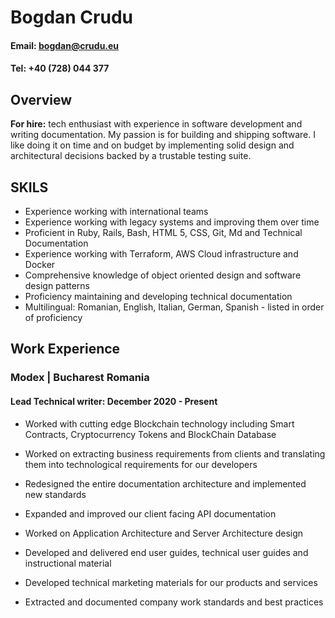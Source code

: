 # Bogdan Crudu
#### Email: bogdan@crudu.eu
#### Tel: +40 (728) 044 377





## **Overview**

**For hire:** tech enthusiast with experience in software development and writing documentation. My passion is for building and shipping software. I like doing it on time and on budget by implementing solid design and architectural decisions backed by a trustable testing suite.

## **SKILS**

- Experience working with international teams
- Experience working with legacy systems and improving them over time
- Proficient in Ruby, Rails, Bash, HTML 5, CSS, Git, Md and Technical Documentation
- Experience working with Terraform, AWS Cloud infrastructure and Docker
- Comprehensive knowledge of object oriented design and software
  design patterns
- Proficiency maintaining and developing technical documentation
- Multilingual: Romanian, English, Italian, German, Spanish - listed in order of
  proficiency

## **Work Experience**
### Modex | Bucharest Romania
#### Lead Technical writer: December 2020 - Present

- Worked with cutting edge Blockchain technology including Smart Contracts, Cryptocurrency Tokens and BlockChain Database
- Worked on extracting business requirements from clients and translating them into technological requirements for our developers
- Redesigned the entire documentation architecture and implemented new standards
- Expanded and improved our client facing API documentation

- Worked on Application Architecture and Server Architecture design
- Developed and delivered end user guides, technical user guides and
instructional material
- Developed technical marketing materials for our products and services
- Extracted and documented company work standards and best
practices